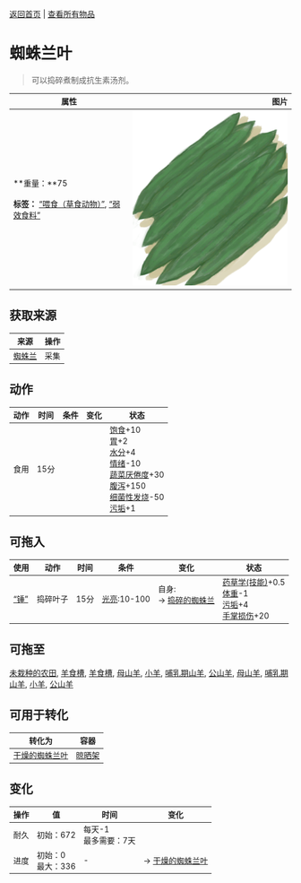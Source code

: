 [返回首页](index.md)   |  [查看所有物品](object.md)
# 蜘蛛兰叶  
> 可以捣碎煮制成抗生素汤剂。  
  
  属性  |   图片   
 ----  |  ----:   
 **重量：**75<br><br>**标签：**	[“喂食（草食动物）”](tag_FeedHerb.md), [“弱效食料”](tag_FeedWeak.md)  |  ![](Sprite/SpiderLilyLeaves.png)   
  
## 获取来源  
来源  |  操作  
----  |  ----  
[蜘蛛兰](SpiderLily.md)  |  采集  
## 动作  
动作  |  时间  |  条件  |  变化  |  状态  
----  |  ----  |  ----  |  ----  |  ----  
食用  |  15分  |    |    |  [饱食](Satiation.md)+10<br>[胃](Stomach.md)+2<br>[水分](Hydration.md)+4<br>[情绪](Morale.md)-10<br>[蔬菜<nobr>厌倦度</nobr>](SaturationVegetables.md)+30<br>[腹泻](Diarrhoea.md)+150<br>[细菌性发烧](BacteriaFever.md)-50<br>[污垢](Filth.md)+1  
## 可拖入  
使用  |  动作  |  时间  |  条件  |  变化  |  状态  
----  |  ----  |  ----  |  ----  |  ----  |  ----  
[“锤”](tag_Hammer.md)  |  捣碎叶子  |  15分  |  [光亮](Light.md):10-100  |  自身:<br>→ [捣碎的蜘蛛兰](SpiderLilyGround.md)<br><br>  |  [药草学(技能)](Skill_Herbology.md)+0.5<br>[体重](Weight.md)-1<br>[污垢](Filth.md)+4<br>[手掌损伤](HandDamage.md)+20  
## 可拖至  
[未栽种的农田](CropPlotEmpty.md), [羊食槽](GoatFeeder.md), [羊食槽](GoatFeederEmpty.md), [母山羊](GoatEnclosureFemale.md), [小羊](GoatEnclosureKid.md), [哺乳期山羊](GoatEnclosureLactating.md), [公山羊](GoatEnclosureMale.md), [母山羊](GoatTiedFemale.md), [哺乳期山羊](GoatTiedFemaleLactating.md), [小羊](GoatTiedKid.md), [公山羊](GoatTiedMale.md)  
## 可用于转化  
转化为  |  容器  
----  |  ----  
[干燥的蜘蛛兰叶](SpiderLilyLeavesDried.md)  |  [晾晒架](DryingRack.md)  
## 变化  
操作  |  值  |  时间  |  变化  
----  |  ----  |  ----  |  ----  
耐久  |  初始：672  |  每天-1<br>最多需要：7天  |    
进度  |  初始：0<br>最大：336  |  -  |  → [干燥的蜘蛛兰叶](SpiderLilyLeavesDried.md)  
